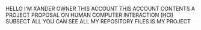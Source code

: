 HELLO I'M XANDER OWNER THIS ACCOUNT 
THIS ACCOUNT CONTENTS A PROJECT PROPOSAL ON HUMAN COMPUTER INTERACTION (HCI) SUBSECT
ALL YOU CAN SEE ALL MY REPOSITORY FILES IS MY PROJECT
